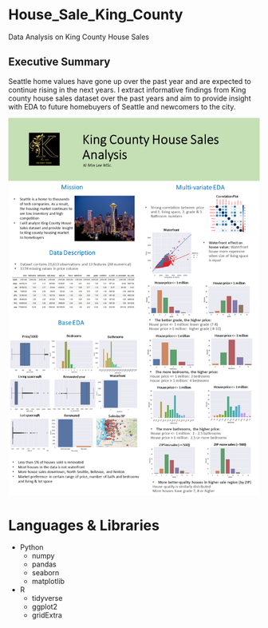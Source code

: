 # House_Sale_King_County
Data Analysis on King County House Sales

## Executive Summary
Seattle home values have gone up over the past year and are expected to continue rising in the next years. I extract informative findings from King county house sales dataset over the past years and aim to provide insight with EDA to future homebuyers of Seattle and newcomers to the city.

![](Slide1.PNG)

# Languages & Libraries
* Python
  * numpy
  * pandas
  * seaborn
  * matplotlib
* R
  * tidyverse
  * ggplot2
  * gridExtra
